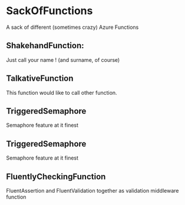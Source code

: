 # SackOfFunctions
A sack of different (sometimes crazy) Azure Functions

## ShakehandFunction:
  Just call your name ! (and surname, of course)

## TalkativeFunction
  This function would like to call other function.

## TriggeredSemaphore
  Semaphore feature at it finest
  
## TriggeredSemaphore
  Semaphore feature at it finest

## FluentlyCheckingFunction
  FluentAssertion and FluentValidation together as validation middleware function
